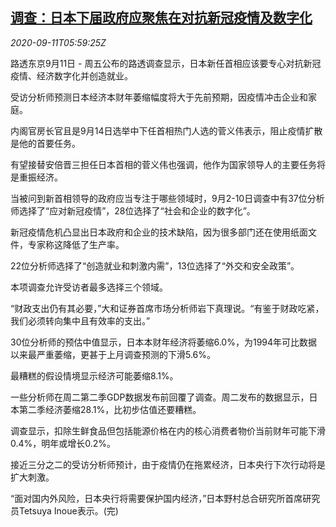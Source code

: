 <!--1599805410000-->
[调查：日本下届政府应聚焦在对抗新冠疫情及数字化](https://cn.reuters.com/article/poll-japan-covid-job-0911-idCNKBS2620LY)
------

<div><i>2020-09-11T05:59:25Z</i></div><p>路透东京9月11日 - 周五公布的路透调查显示，日本新任首相应该要专心对抗新冠疫情、经济数字化并创造就业。</p><p>受访分析师预测日本经济本财年萎缩幅度将大于先前预期，因疫情冲击企业和家庭。</p><p>内阁官房长官且是9月14日选举中下任首相热门人选的菅义伟表示，阻止疫情扩散是他的首要任务。</p><p>有望接替安倍晋三担任日本首相的菅义伟也强调，他作为国家领导人的主要任务将是重振经济。</p><p>当被问到新首相领导的政府应当专注于哪些领域时，9月2-10日调查中有37位分析师选择了“应对新冠疫情”，28位选择了“社会和企业的数字化”。</p><p>新冠疫情危机凸显出日本政府和企业的技术缺陷，因为很多部门还在使用纸面文件，专家称这降低了生产率。</p><p>22位分析师选择了“创造就业和刺激内需”，13位选择了“外交和安全政策”。</p><p>本项调查允许受访者最多选择三个领域。</p><p>“财政支出仍有其必要，”大和证券首席市场分析师岩下真理说。“有鉴于财政吃紧，我们必须转向集中且有效率的支出。”</p><p>30位分析师的预估中值显示，日本本财年经济将萎缩6.0%，为1994年可比数据以来最严重萎缩，更甚于上月调查预测的下滑5.6%。</p><p>最糟糕的假设情境显示经济可能萎缩8.1%。</p><p>一些分析师在周二第二季GDP数据发布前回覆了调查。周二发布的数据显示，日本第二季经济萎缩28.1%，比初步估值还要糟糕。</p><p>调查显示，扣除生鲜食品但包括能源价格在内的核心消费者物价当前财年可能下滑0.4%，明年或增长0.2%。</p><p>接近三分之二的受访分析师预计，由于疫情仍在拖累经济，日本央行下次行动将是扩大刺激。</p><p>“面对国内外风险，日本央行将需要保护国内经济，”日本野村总合研究所首席研究员Tetsuya Inoue表示。(完)</p>

